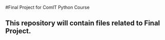
#Final Project for ComIT Python Course

## This repository will contain files related to Final Project.
